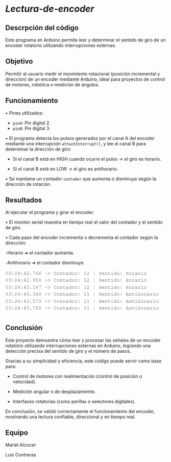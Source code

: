 # *Lectura-de-encoder*
## Descrpción del código
Este programa en Arduino permite leer y determinar el sentido de giro de un encoder rotatorio utilizando interrupciones externas.

## Objetivo
Permitir al usuario medir el movimiento rotacional (posición incremental y dirección) de un encoder mediante Arduino, ideal para proyectos de control de motores, robótica o medición de ángulos.


## Funcionamiento
•	Pines utilizados:

- `pinA`: Pin digital 2.
- `pinB`: Pin digital 3.

• El programa detecta los pulsos generados por el canal A del encoder mediante una interrupción `attachInterrupt()`, y lee el canal B para determinar la dirección de giro:

- Si el canal B está en HIGH cuando ocurre el pulso → el giro es horario.

- Si el canal B está en LOW → el giro es antihorario.

• Se mantiene un contador `contador` que aumenta o disminuye según la dirección de rotación.

## Resultados

Al ejecutar el programa y girar el encoder:

• El monitor serial muestra en tiempo real el valor del contador y el sentido de giro.

• Cada paso del encoder incrementa o decrementa el contador según la dirección:

-Horario ➜ el contador aumenta.

-Antihorario ➜ el contador disminuye.

![Mi imagen](img.png)

## Conclusión

Este proyecto demuestra cómo leer y procesar las señales de un encoder rotatorio utilizando interrupciones externas en Arduino, logrando una detección precisa del sentido de giro y el número de pasos.

Gracias a su simplicidad y eficiencia, este código puede servir como base para:

- Control de motores con realimentación (control de posición o velocidad).

- Medición angular o de desplazamiento.

- Interfaces rotatorias (como perillas o selectores digitales).

En conclusión, se validó correctamente el funcionamiento del encoder, mostrando una lectura confiable, direccional y en tiempo real.

## Equipo

Mariel Alcocer 

Luis Contreras




